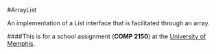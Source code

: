 #ArrayList

An implementation of a List interface that is facilitated through an array.

####This is for a school assignment (**COMP 2150**) at the [University of Memphis](http://memphis.edu).
